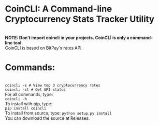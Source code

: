 <h1>CoinCLI: A Command-line Cryptocurrency Stats Tracker Utility</h1>
<br>
<b>NOTE: Don't import coincli in your projects. CoinCLİ is only a command-line tool.</b>
<br>
CoinCLI is based on BitPay's rates API.
<br>
<h1>Commands:</h1><br>
<code>coincli -s # View top 3 cryptocurrency rates</code>
<br>
<code>coincli -st # Get API status</code>
<br>
For all commands, type:
<br>
<code>coincli -h</code>
<br>
To install with pip, type:
<br>
<code>pip install coincli</code>
<br>
To install from source, type:
<code>python setup.py install</code>
<br>
You can download the source at Releases.

